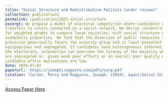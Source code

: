 ```yaml
---
title: "Social Structure and Redistributive Politics (under review)"
collection: publications
permalink: /publication/2023-social-structure
excerpt: We propose a model of electoral competition where candidates offer excludable
transfers to voters connected on a social network. We derive concentration results
for weighted graphs to compare large societies, with social structure represented by
asymptotic properties. We find that the diversion of public resources towards private
provision generically favors the majority group and is least prevalent when groups are
equipopulous and segregated. If candidates have heterogeneous information about
the electorate, information can overcome the tyranny of the majority when groups
are segregated or, given weak peer effects or an overall poor quality of information,
candidate office motivations are low.
date: 2024-07-03
paperurl: 'https://josephjruggiero.com/pdfs/ssrp.pdf'
citation: 'Carter, Perry and Ruggiero, Joseph. (2024). &quot;Social Structure and Redistributive Politics.&quot; <i>Working Paper</i>.'
---
```



[Access Paper Here](https://pjesscarter.github.io/files/votebuying.pdf)
